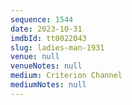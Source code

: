 ```yaml
---
sequence: 1544
date: 2023-10-31
imdbId: tt0022043
slug: ladies-man-1931
venue: null
venueNotes: null
medium: Criterion Channel
mediumNotes: null
---
```

